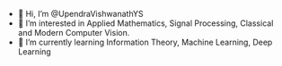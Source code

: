 - 👋 Hi, I’m @UpendraVishwanathYS
- 👀 I’m interested in Applied Mathematics, Signal Processing, Classical and Modern Computer Vision.
- 🌱 I’m currently learning Information Theory, Machine Learning, Deep Learning

<!---
UpendraVishwanathYS/UpendraVishwanathYS is a ✨ special ✨ repository because its `README.md` (this file) appears on your GitHub profile.
You can click the Preview link to take a look at your changes.
--->
